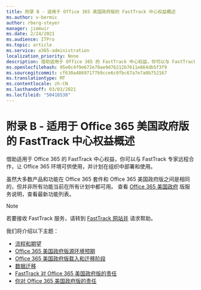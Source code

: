 ```yaml
---
title: 附录 B - 适用于 Office 365 美国政府版的 FastTrack 中心权益概述
ms.author: v-bermic
author: rberg-steyer
manager: jimmuir
ms.date: 2/24/2021
ms.audience: ITPro
ms.topic: article
ms.service: o365-administration
localization_priority: None
description: 借助适用于 Office 365 的 FastTrack 中心权益，你可以与 FastTrack 专家远程合作，让 Office 365 环境可供使用，并计划在组织中部署和使用。
ms.openlocfilehash: 95e0c4f9e672e70ae9d76212b7611e664db5f3f9
ms.sourcegitcommit: cf630a48697177b9cce6c0fbc67a7e7a0b752167
ms.translationtype: MT
ms.contentlocale: zh-CN
ms.lasthandoff: 03/03/2021
ms.locfileid: "50416538"
---
```

# <a name="appendix-b---fasttrack-center-benefit-overview-for-office-365-us-government"></a>附录 B - 适用于 Office 365 美国政府版的 FastTrack 中心权益概述

借助适用于 Office 365 的 FastTrack 中心权益，你可以与 FastTrack 专家远程合作，让 Office 365 环境可供使用，并计划在组织中部署和使用。 
  
虽然大多数产品和功能在 Office 365 套件和 Office 365 美国政府版之间是相同的，但并非所有功能当前在所有计划中都可用。 查看 [Office 365 美国政府](https://aka.ms/aboutgovcloud) 版服务说明，查看最新功能列表。

> [!NOTE]
> 若要接收 FastTrack 服务，请转到 [FastTrack 网站并](https://go.microsoft.com/fwlink/?linkid=780698) 请求帮助。  

我们将介绍以下主题：
- [流程和期望](process-and-expectations.md) 
- [Office 365 美国政府版源环境预期](US-Gov-appendix-source-environment-expectations.md)   
- [Office 365 美国政府版载入和迁移阶段](US-Gov-appendix-onboarding-and-migration.md)
- [数据迁移](data-migration.md)    
- [FastTrack 对 Office 365 美国政府版的责任](US-Gov-appendix-fasttrack-responsibilities.md)   
- [你对 Office 365 美国政府版的责任](US-Gov-appendix-your-responsibilities.md)    

